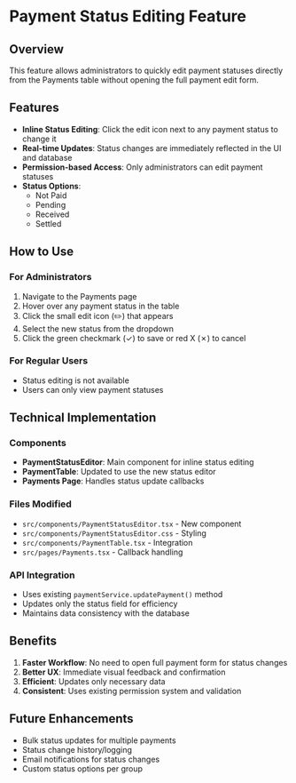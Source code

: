 # Payment Status Editing Feature

## Overview
This feature allows administrators to quickly edit payment statuses directly from the Payments table without opening the full payment edit form.

## Features
- **Inline Status Editing**: Click the edit icon next to any payment status to change it
- **Real-time Updates**: Status changes are immediately reflected in the UI and database
- **Permission-based Access**: Only administrators can edit payment statuses
- **Status Options**: 
  - Not Paid
  - Pending
  - Received
  - Settled

## How to Use

### For Administrators
1. Navigate to the Payments page
2. Hover over any payment status in the table
3. Click the small edit icon (✏️) that appears
4. Select the new status from the dropdown
5. Click the green checkmark (✓) to save or red X (✗) to cancel

### For Regular Users
- Status editing is not available
- Users can only view payment statuses

## Technical Implementation

### Components
- **PaymentStatusEditor**: Main component for inline status editing
- **PaymentTable**: Updated to use the new status editor
- **Payments Page**: Handles status update callbacks

### Files Modified
- `src/components/PaymentStatusEditor.tsx` - New component
- `src/components/PaymentStatusEditor.css` - Styling
- `src/components/PaymentTable.tsx` - Integration
- `src/pages/Payments.tsx` - Callback handling

### API Integration
- Uses existing `paymentService.updatePayment()` method
- Updates only the status field for efficiency
- Maintains data consistency with the database

## Benefits
1. **Faster Workflow**: No need to open full payment form for status changes
2. **Better UX**: Immediate visual feedback and confirmation
3. **Efficient**: Updates only necessary data
4. **Consistent**: Uses existing permission system and validation

## Future Enhancements
- Bulk status updates for multiple payments
- Status change history/logging
- Email notifications for status changes
- Custom status options per group

